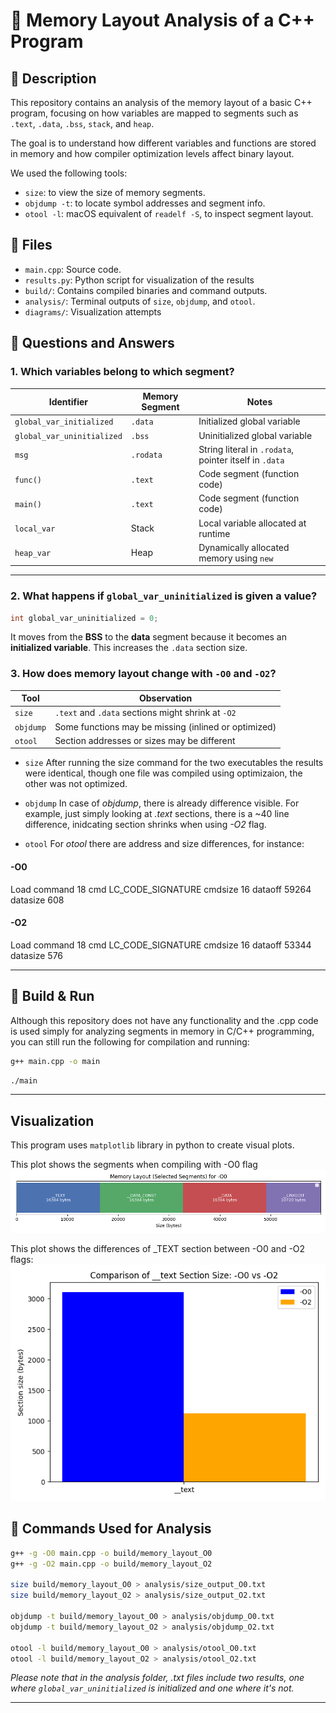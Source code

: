 # 🧠 Memory Layout Analysis of a C++ Program

## 📄 Description

This repository contains an analysis of the memory layout of a basic C++ program, focusing on how variables are mapped to segments such as `.text`, `.data`, `.bss`, `stack`, and `heap`.

The goal is to understand how different variables and functions are stored in memory and how compiler optimization levels affect binary layout.

We used the following tools:
- `size`: to view the size of memory segments.
- `objdump -t`: to locate symbol addresses and segment info.
- `otool -l`: macOS equivalent of `readelf -S`, to inspect segment layout.

## 📂 Files

- `main.cpp`: Source code.
- `results.py`: Python script for visualization of the results
- `build/`: Contains compiled binaries and command outputs.
- `analysis/`: Terminal outputs of `size`, `objdump`, and `otool`.
- `diagrams/`: Visualization attempts 

## 🧪 Questions and Answers

### 1. **Which variables belong to which segment?**

| Identifier                  | Memory Segment   | Notes                                                            |
|----------------------------|------------------|------------------------------------------------------------------|
| `global_var_initialized`   | `.data`           | Initialized global variable                                      |
| `global_var_uninitialized` | `.bss`            | Uninitialized global variable                                    |
| `msg`                      | `.rodata`         | String literal in `.rodata`, pointer itself in `.data`           |
| `func()`                   | `.text`           | Code segment (function code)                                     |
| `main()`                   | `.text`           | Code segment (function code)                                     |
| `local_var`                | Stack             | Local variable allocated at runtime                              |
| `heap_var`                 | Heap              | Dynamically allocated memory using `new`                         |

---

### 2. **What happens if `global_var_uninitialized` is given a value?**

```cpp
int global_var_uninitialized = 0;
```

It moves from the **BSS** to the **data** segment because it becomes an **initialized variable**. This increases the `.data` section size.

### 3. **How does memory layout change with `-O0` and `-O2`?**

| Tool       | Observation                                           |
|------------|-------------------------------------------------------|
| `size`     | `.text` and `.data` sections might shrink at `-O2`   |
| `objdump`  | Some functions may be missing (inlined or optimized) |
| `otool`    | Section addresses or sizes may be different           |

- `size` 
After running the size command for the two executables the results were identical, though one file was compiled using optimizaion, the other was not optimized. 

- `objdump` 
In case of *objdump*, there is already difference visible. For example, just simply looking at *.text* sections, there is a ~40 line difference, inidcating section shrinks when using *-O2* flag. 

- `otool`
For *otool* there are address and size differences, for instance: 

#### -O0 
Load command 18
      cmd LC_CODE_SIGNATURE
  cmdsize 16
  dataoff 59264
 datasize 608    

#### -O2
Load command 18
      cmd LC_CODE_SIGNATURE
  cmdsize 16
  dataoff 53344
 datasize 576 

---
## 🧪 Build & Run 

Although this repository does not have any functionality and the .cpp code is used simply for analyzing segments in memory in C/C++ programming, you can still run the following for compilation and running: 

```bash
g++ main.cpp -o main
```
```bash
./main
```
---

## Visualization

This program uses `matplotlib` library in python to create visual plots. 

This plot shows the segments when compiling with -O0 flag
![Memory-Layout](diagrams/memory_layout.png)

This plot shows the differences of _TEXT section between -O0 and -O2 flags: 
![Text-Size-Comparison](diagrams/text_size_comparison.png)


## 🧰 Commands Used for Analysis

```bash
g++ -g -O0 main.cpp -o build/memory_layout_O0
g++ -g -O2 main.cpp -o build/memory_layout_O2

size build/memory_layout_O0 > analysis/size_output_O0.txt
size build/memory_layout_O2 > analysis/size_output_O2.txt

objdump -t build/memory_layout_O0 > analysis/objdump_O0.txt
objdump -t build/memory_layout_O2 > analysis/objdump_O2.txt

otool -l build/memory_layout_O0 > analysis/otool_O0.txt
otool -l build/memory_layout_O2 > analysis/otool_O2.txt
```

*Please note that in the analysis folder, .txt files include two results, one where `global_var_uninitialized` is initialized and one where it's not.*

---
